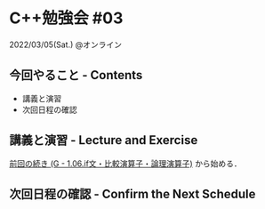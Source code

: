 # C++勉強会 #03

2022/03/05(Sat.) @オンライン

## 今回やること - Contents

- 講義と演習
- 次回日程の確認

## 講義と演習 - Lecture and Exercise

[前回の続き (G - 1.06.if文・比較演算子・論理演算子)](https://atcoder.jp/contests/apg4b/tasks/APG4b_g) から始める．

## 次回日程の確認 - Confirm the Next Schedule
